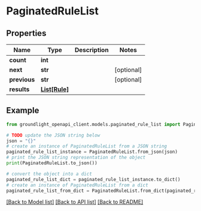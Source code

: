 # PaginatedRuleList


## Properties

Name | Type | Description | Notes
------------ | ------------- | ------------- | -------------
**count** | **int** |  | 
**next** | **str** |  | [optional] 
**previous** | **str** |  | [optional] 
**results** | [**List[Rule]**](Rule.md) |  | 

## Example

```python
from groundlight_openapi_client.models.paginated_rule_list import PaginatedRuleList

# TODO update the JSON string below
json = "{}"
# create an instance of PaginatedRuleList from a JSON string
paginated_rule_list_instance = PaginatedRuleList.from_json(json)
# print the JSON string representation of the object
print(PaginatedRuleList.to_json())

# convert the object into a dict
paginated_rule_list_dict = paginated_rule_list_instance.to_dict()
# create an instance of PaginatedRuleList from a dict
paginated_rule_list_from_dict = PaginatedRuleList.from_dict(paginated_rule_list_dict)
```
[[Back to Model list]](../README.md#documentation-for-models) [[Back to API list]](../README.md#documentation-for-api-endpoints) [[Back to README]](../README.md)


